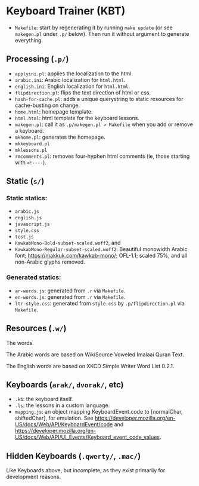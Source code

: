 # Keyboard Trainer (KBT)

- `Makefile`: start by regenerating it by running `make update` (or see `makegen.pl` under `.p/` below).
  Then run it without argument to generate everything.

## Processing (`.p/`)

- `applyini.pl`: applies the localization to the html.
- `arabic.ini`: Arabic localization for `html.html`.
- `english.ini`: English localization for `html.html`.
- `flipdirection.pl`: flips the text direction of html or css.
- `hash-for-cache.pl`: adds a unique querystring to static resources for cache-busting on change.
- `home.html`: homepage template.
- `html.html`: html template for the keyboard lessons.
- `makegen.pl`: call it as `.p/makegen.pl > Makefile` when you add or remove a keyboard.
- `mkhome.pl`: generates the homepage.
- `mkkeyboard.pl`
- `mklessons.pl`
- `rmcomments.pl`: removes four-hyphen html comments (ie, those starting with `<!----`).

## Static (`s/`)

### Static statics:

- `arabic.js`
- `english.js`
- `javascript.js`
- `style.css`
- `test.js`
- `KawkabMono-Bold-subset-scaled.woff2`, and
- `KawkabMono-Regular-subset-scaled.woff2`:
  Beautiful monowidth Arabic font; <https://makkuk.com/kawkab-mono/>; OFL-1.1; scaled 75%, and all non-Arabic glyphs removed.

### Generated statics:

- `ar-words.js`: generated from `.r` via `Makefile`.
- `en-words.js`: generated from `.r` via `Makefile`.
- `ltr-style.css`: generated from `style.css` by `.p/flipdirection.pl` via `Makefile`.

## Resources (`.w/`)

The words.

The Arabic words are based on WikiSource Voweled Imalaai Quran Text.

The English words are based on XKCD Simple Writer Word List 0.2.1.

## Keyboards (`arak/`, `dvorak/`, etc)

- `.kb`: the keyboard itself.
- `.ls`: the lessons in a custom language.
- `mapping.js`: an object mapping KeyboardEvent.code to [normalChar, shiftedChar], for emulation. See <https://developer.mozilla.org/en-US/docs/Web/API/KeyboardEvent/code> and <https://developer.mozilla.org/en-US/docs/Web/API/UI_Events/Keyboard_event_code_values>.

## Hidden Keyboards (`.qwerty/`, `.mac/`)

Like Keyboards above, but incomplete, as they exist primarily for development reasons.
